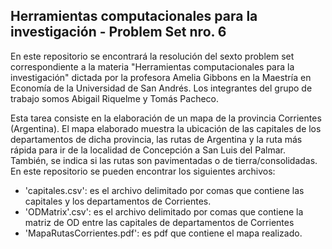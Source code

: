 ## Herramientas computacionales para la investigación - Problem Set nro. 6

En este repositorio se encontrará la resolución del sexto problem set correspondiente a la materia "Herramientas computacionales para la investigación" dictada por la profesora Amelia Gibbons en la Maestría en Economía de la Universidad de San Andrés. Los integrantes del grupo de trabajo somos Abigail Riquelme y Tomás Pacheco.

Esta tarea consiste en la elaboración de un mapa de la provincia Corrientes (Argentina). El mapa elaborado muestra la ubicación de las capitales de los departamentos de dicha provincia, las rutas de Argentina y la ruta más rápida para ir de la localidad de Concepción a San Luis del Palmar. También, se indica si las rutas son pavimentadas o de tierra/consolidadas. En este repositorio se pueden encontrar los siguientes archivos:
   * 'capitales.csv': es el archivo delimitado por comas que contiene las capitales y los departamentos de Corrientes. 
   * 'ODMatrix'.csv': es el archivo delimitado por comas que contiene la matriz de OD entre las capitales de departamentos de Corrientes
   * 'MapaRutasCorrientes.pdf': es pdf que contiene el mapa realizado. 
